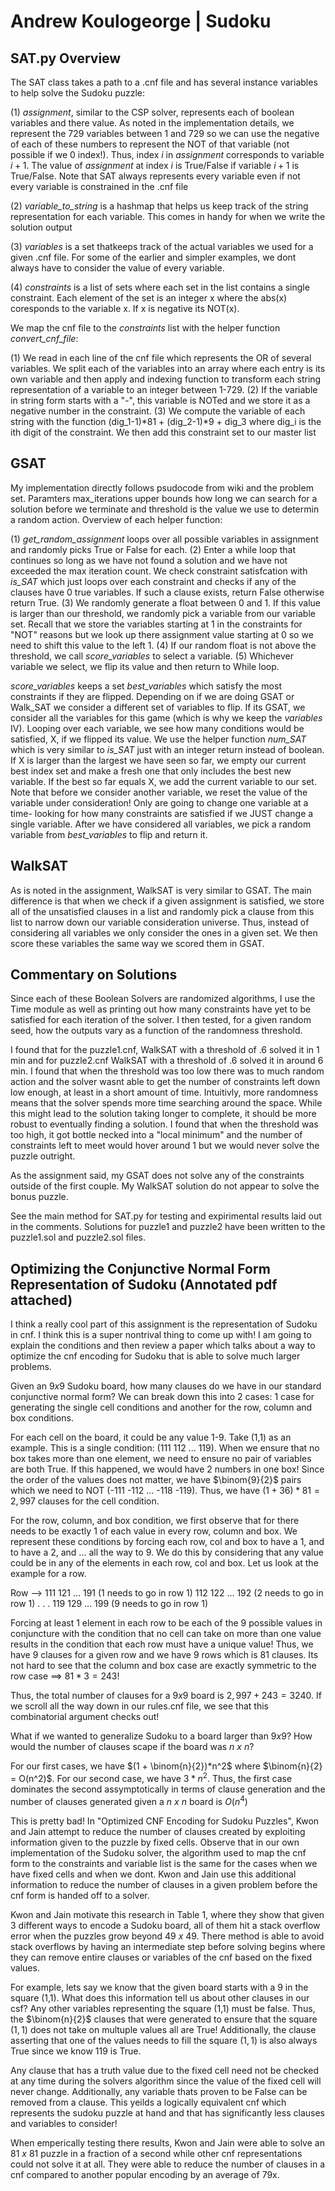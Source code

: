 # Andrew Koulogeorge | Sudoku


## SAT.py Overview
The SAT class takes a path to a .cnf file and has several instance variables to help solve the Sudoku puzzle:

(1) *assignment*, similar to the CSP solver, represents each of boolean variables and there value. As noted in the implementation details, we represent the $729$ variables between $1$ and $729$ so we can use the negative of each of these numbers to represent the NOT of that variable (not possible if we $0$ index!). Thus, index $i$ in *assignment* corresponds to variable $i+1$. The value of *assignment* at index $i$ is True/False if variable $i+1$ is True/False. Note that SAT always represents every variable even if not every variable is constrained in the .cnf file

(2) *variable_to_string* is a hashmap that helps us keep track of the string representation for each variable. This comes in handy for when we write the solution output

(3) *variables* is a set thatkeeps track of the actual variables we used for a given .cnf file. For some of the earlier and simpler examples, we dont always have to consider the value of every variable.

(4) *constraints* is a list of sets where each set in the list contains a single constraint. Each element of the set is an integer x where the abs(x) coresponds to the variable x. If x is negative its NOT(x). 

We map the cnf file to the *constraints* list with the helper function *convert_cnf_file*:

(1) We read in each line of the cnf file which represents the OR of several variables. We split each of the variables into an array where each entry is its own variable and then apply and indexing function to transform each string representation of a variable to an integer between 1-729.
(2) If the variable in string form starts with a "-", this variable is NOTed and we store it as a negative number in the constraint.
(3) We compute the variable of each string with the function (dig_1-1)*81 + (dig_2-1)*9 + dig_3 where dig_i is the ith digit of the constraint. We then add this constraint set to our master list


## GSAT
My implementation directly follows psudocode from wiki and the problem set. Paramters max_iterations upper bounds how long we can search for a solution before we terminate and threshold is the value we use to determin a random action. Overview of each helper function:

(1) *get_random_assignment* loops over all possible variables in assignment and randomly picks True or False for each.
(2) Enter a while loop that continues so long as we have not found a solution and we have not exceeded the max iteration count. We check constraint satisfcation with *is_SAT* which just loops over each constraint and checks if any of the clauses have $0$ true variables. If such a clause exists, return False otherwise return True.
(3) We randomly generate a float between $0$ and $1$. If this value is larger than our threshold, we randomly pick a variable from our variable set. Recall that we store the variables starting at $1$ in the constraints for "NOT" reasons but we look up there assignment value starting at $0$ so we need to shift this value to the left $1$.
(4) If our random float is not above the threshold, we call *score_variables* to select a variable.
(5) Whichever variable we select, we flip its value and then return to While loop.

*score_variables* keeps a set *best_variables* which satisfy the most constraints if they are flipped. Depending on if we are doing GSAT or Walk_SAT we consider a different set of variables to flip. If its GSAT, we consider all the variables for this game (which is why we keep the *variables* IV). Looping over each variable, we see how many conditions would be satisfied, X, if we flipped its value. We use the helper function *num_SAT* which is very similar to *is_SAT* just with an integer return instead of boolean. If X is larger than the largest we have seen so far, we empty our current best index set and make a fresh one that only includes the best new variable. If the best so far equals X, we add the current variable to our set. Note that before we consider another variable, we reset the value of the variable under consideration! Only are going to change one variable at a time- looking for how many constraints are satisfied if we JUST change a single variable. After we have considered all variables, we pick a random variable from *best_variables* to flip and return it.

## WalkSAT
As is noted in the assignment, WalkSAT is very similar to GSAT. The main difference is that when we check if a given assignment is satisfied, we store all of the unsatisfied clauses in a list and randomly pick a clause from this list to narrow down our variable consideration universe. Thus, instead of considering all variables we only consider the ones in a given set. We then score these variables the same way we scored them in GSAT.

## Commentary on Solutions
Since each of these Boolean Solvers are randomized algorithms, I use the Time module as well as printing out how many constraints have yet to be satisfied for each iteration of the solver. I then tested, for a given random seed, how the outputs vary as a function of the randomness threshold.

I found that for the puzzle1.cnf, WalkSAT with a threshold of .6 solved it in $1$ min and for puzzle2.cnf WalkSAT with  a threshold of .6 solved it in around $6$ min. I found that when the threshold was too low there was to much random action and the solver wasnt able to get the number of constraints left down low enough, at least in a short amount of time. Intuitivly, more randomness means that the solver spends more time searching around the space. While this might lead to the solution taking longer to complete, it should be more robust to eventually finding a solution. I found that when the threshold was too high, it got bottle necked into a "local minimum" and the number of constraints left to meet would hover around $1$ but we would never solve the puzzle outright.

As the assignment said, my GSAT does not solve any of the constraints outside of the first couple. My WalkSAT solution do not appear to solve the bonus puzzle.

See the main method for SAT.py for testing and expirimental results laid out in the comments. Solutions for puzzle1 and puzzle2 have been written to the puzzle1.sol and puzzle2.sol files.



## Optimizing the Conjunctive Normal Form Representation of Sudoku (Annotated pdf attached)
I think a really cool part of this assignment is the representation of Sudoku in cnf. I think this is a super nontrival thing to come up with! I am going to explain the conditions and then review a paper which talks about a way to optimize the cnf encoding for Sudoku that is able to solve much larger problems.

Given an $9x9$ Sudoku board, how many clauses do we have in our standard conjunctive normal form? We can break down this into 2 cases: $1$ case for generating the single cell conditions and another for the row, column and box conditions. 

For each cell on the board, it could be any value 1-9. Take (1,1) as an example. This is a single condition: (111 112 ... 119). When we ensure that no box takes more than one element, we need to ensure no pair of variables are both True. If this happened, we would have $2$ numbers in one box! Since the order of the values does not matter, we have $\binom{9}{2}$ pairs which we need to NOT (-111 -112 ... -118 -119). Thus, we have $(1 + 36)*81 = 2,997$ clauses for the cell condition.

For the row, column, and box condition, we first observe that for there needs to be exactly $1$ of each value in every row, column and box. We represent these conditions by forcing each row, col and box to have a $1$, and to have a $2$, and ... all the way to $9$. We do this by considering that any value could be in any of the elements in each row, col and box. Let us look at the example for a row.

Row --> 111 121 ... 191 (1 needs to go in row 1)
        112 122 ... 192 (2 needs to go in row 1)
        .
        .
        .
        119 129 ... 199 (9 needs to go in row 1)

Forcing at least $1$ element in each row to be each of the $9$ possible values in conjuncture with the condition that no cell can take on more than one value results in the condition that each row must have a unique value! Thus, we have $9$ clauses for a given row and we have $9$ rows which is $81$ clauses. Its not hard to see that the column and box case are exactly symmetric to the row case $\implies~ 81*3 = 243$! 

Thus, the total number of clauses for a $9x9$ board is $2,997 + 243 = 3240$. If we scroll all the way down in our rules.cnf file, we see that this combinatorial argument checks out!

What if we wanted to generalize Sudoku to a board larger than $9x9$? How would the number of clauses scape if the board was $n ~x~ n$?

For our first cases, we have $(1 + \binom{n}{2})*n^2$ where $\binom{n}{2} = O(n^2)$. For our second case, we have $3*n^2$. Thus, the first case dominates the second assymptotically in terms of clause generation and the number of clauses generated given a $n ~x~ n$ board is $O(n^4)$

This is pretty bad! In "Optimized CNF Encoding for Sudoku Puzzles", Kwon and Jain attempt to reduce the number of clauses created by exploiting information given to the puzzle by fixed cells. Observe that in our own implementation of the Sudoku solver, the algorithm used to map the cnf form to the constraints and variable list is the same for the cases when we have fixed cells and when we dont. Kwon and Jain use this additional information to reduce the number of clauses in a given problem before the cnf form is handed off to a solver.

Kwon and Jain motivate this research in Table 1, where they show that given $3$ different ways to encode a Sudoku board, all of them hit a stack overflow error when the puzzles grow beyond $49~x~49$. There method is able to avoid stack overflows by having an intermediate step before solving begins where they can remove entire clauses or variables of the cnf based on the fixed values.

For example, lets say we know that the given board starts with a 9 in the square (1,1). What does this information tell us about other clauses in our csf? Any other variables representing the square (1,1) must be false. Thus, the $\binom{n}{2}$ clauses that were generated to ensure that the square $(1,1)$ does not take on multuple values all are True! Additionally, the clause asserting that one of the values needs to fill the square $(1,1)$ is also always True since we know 119 is True. 

Any clause that has a truth value due to the fixed cell need not be checked at any time during the solvers algorithm since the value of the fixed cell will never change. Additionally, any variable thats proven to be False can be removed from a clause. This yeilds a logically equivalent cnf which represents the sudoku puzzle at hand and that has significantly less clauses and variables to consider!

When emperically testing there results, Kwon and Jain were able to solve an $81~x~81$ puzzle in a fraction of a second while other cnf representations could not solve it at all. They were able to reduce the number of clauses in a cnf compared to another popular encoding by an average of 79x.

